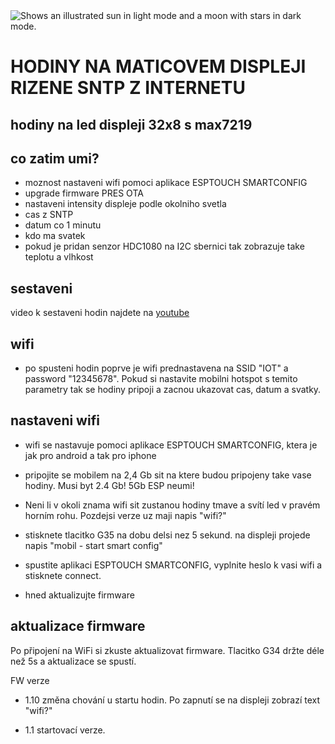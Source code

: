 <picture>
  <source media="(prefers-color-scheme: dark)" srcset="https://github.com/esp32pcb/hodiny/blob/main/cas%20vecer.jpg">
  <img alt="Shows an illustrated sun in light mode and a moon with stars in dark mode." src="https://user-images.githubusercontent.com/25423296/163456779-a8556205-d0a5-45e2-ac17-42d089e3c3f8.png">
</picture>

# HODINY NA MATICOVEM DISPLEJI RIZENE SNTP Z INTERNETU 
## hodiny na led displeji 32x8 s max7219

## co zatim umi?
- moznost nastaveni wifi pomoci aplikace ESPTOUCH SMARTCONFIG
- upgrade firmware PRES OTA
- nastaveni intensity displeje podle okolniho svetla
- cas z SNTP
- datum co 1 minutu
- kdo ma svatek 
- pokud je pridan senzor HDC1080 na I2C sbernici tak zobrazuje take teplotu a vlhkost

## sestaveni
video k sestaveni hodin najdete na [youtube](https://www.youtube.com/playlist?list=PLUCHvT3VSIT8nw8vogFUVakzei5OW-S98)

## wifi
- po spusteni hodin poprve je wifi prednastavena na SSID "IOT" a password "12345678".
  Pokud si nastavite mobilni hotspot s temito parametry tak se hodiny pripoji a zacnou ukazovat cas, datum a svatky.
## nastaveni wifi
- wifi se nastavuje pomoci aplikace ESPTOUCH SMARTCONFIG, ktera je jak pro android a tak pro iphone
- pripojite se mobilem na 2,4 Gb sit na ktere budou pripojeny take vase hodiny. Musi byt 2.4 Gb! 5Gb ESP neumi!

- Neni li v okoli znama wifi sit zustanou hodiny tmave a svítí led v pravém horním rohu. Pozdejsi verze uz maji napis "wifi?"
- stisknete tlacitko G35 na dobu delsi nez 5 sekund. na displeji projede napis "mobil - start smart config"
- spustite aplikaci ESPTOUCH SMARTCONFIG, vyplnite heslo k vasi wifi a stisknete connect.
- hned aktualizujte firmware

## aktualizace firmware
Po připojení na WiFi si zkuste aktualizovat firmware.
Tlacitko G34 držte déle než 5s a aktualizace se spustí.

FW verze 
- 1.10 změna chování u startu hodin. Po zapnutí se na displeji zobrazí text "wifi?"
  
- 1.1 startovací verze.



